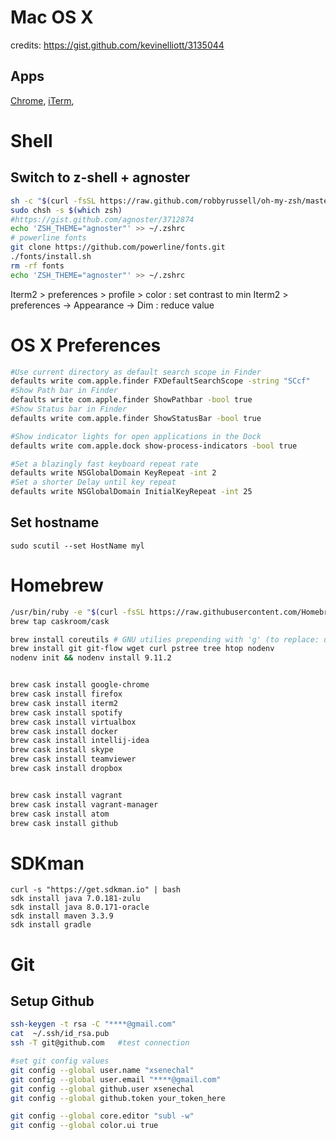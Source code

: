 # Mac OS X

credits: https://gist.github.com/kevinelliott/3135044

Apps
----
[Chrome](http://google.com/chrome),
[iTerm](http://iterm2.com),



# Shell

Switch to z-shell + agnoster
---------------
```bash
sh -c "$(curl -fsSL https://raw.github.com/robbyrussell/oh-my-zsh/master/tools/install.sh)"
sudo chsh -s $(which zsh)
#https://gist.github.com/agnoster/3712874
echo 'ZSH_THEME="agnoster"' >> ~/.zshrc
# powerline fonts
git clone https://github.com/powerline/fonts.git
./fonts/install.sh
rm -rf fonts
echo 'ZSH_THEME="agnoster"' >> ~/.zshrc
```
Iterm2 > preferences > profile > color : set contrast to min
Iterm2 > preferences -> Appearance -> Dim : reduce value



# OS X Preferences

```bash
#Use current directory as default search scope in Finder
defaults write com.apple.finder FXDefaultSearchScope -string "SCcf"
#Show Path bar in Finder
defaults write com.apple.finder ShowPathbar -bool true
#Show Status bar in Finder
defaults write com.apple.finder ShowStatusBar -bool true

#Show indicator lights for open applications in the Dock
defaults write com.apple.dock show-process-indicators -bool true

#Set a blazingly fast keyboard repeat rate
defaults write NSGlobalDomain KeyRepeat -int 2
#Set a shorter Delay until key repeat
defaults write NSGlobalDomain InitialKeyRepeat -int 25

```

Set hostname
------------
`sudo scutil --set HostName myl`



# Homebrew


```bash
/usr/bin/ruby -e "$(curl -fsSL https://raw.githubusercontent.com/Homebrew/install/master/install)"
brew tap caskroom/cask
```

```bash
brew install coreutils # GNU utilies prepending with 'g' (to replace: use --default-names)
brew install git git-flow wget curl pstree tree htop nodenv
nodenv init && nodenv install 9.11.2


brew cask install google-chrome
brew cask install firefox
brew cask install iterm2
brew cask install spotify
brew cask install virtualbox
brew cask install docker
brew cask install intellij-idea
brew cask install skype
brew cask install teamviewer
brew cask install dropbox


brew cask install vagrant
brew cask install vagrant-manager
brew cask install atom
brew cask install github
```

# SDKman
```
curl -s "https://get.sdkman.io" | bash
sdk install java 7.0.181-zulu
sdk install java 8.0.171-oracle
sdk install maven 3.3.9
sdk install gradle

```

# Git

Setup Github
------------
```bash
ssh-keygen -t rsa -C "****@gmail.com"
cat  ~/.ssh/id_rsa.pub
ssh -T git@github.com	#test connection

#set git config values
git config --global user.name "xsenechal"
git config --global user.email "****@gmail.com"
git config --global github.user xsenechal
git config --global github.token your_token_here

git config --global core.editor "subl -w"
git config --global color.ui true
```

